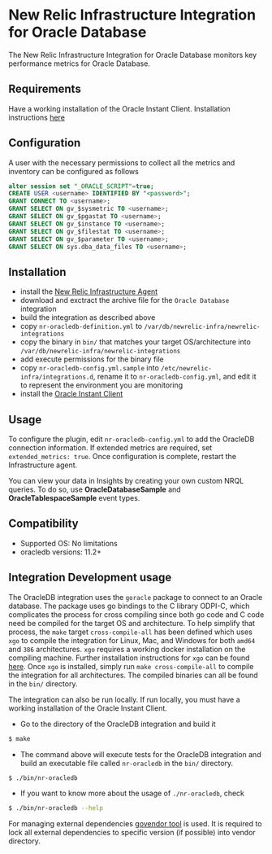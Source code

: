 # New Relic Infrastructure Integration for Oracle Database

The New Relic Infrastructure Integration for Oracle Database monitors key performance metrics for Oracle Database.

## Requirements

Have a working installation of the Oracle Instant Client. Installation instructions [here](http://www.oracle.com/technetwork/database/database-technologies/instant-client/downloads/index.html)

## Configuration

A user with the necessary permissions to collect all the metrics and inventory can be configured as follows
```sql
alter session set "_ORACLE_SCRIPT"=true;
CREATE USER <username> IDENTIFIED BY "<password>";
GRANT CONNECT TO <username>;
GRANT SELECT ON gv_$sysmetric TO <username>;
GRANT SELECT ON gv_$pgastat TO <username>;
GRANT SELECT ON gv_$instance TO <username>;
GRANT SELECT ON gv_$filestat TO <username>;
GRANT SELECT ON gv_$parameter TO <username>;
GRANT SELECT ON sys.dba_data_files TO <username>;
```

## Installation

- install the [New Relic Infrastructure Agent](https://docs.newrelic.com/docs/infrastructure/new-relic-infrastructure/installation/install-infrastructure-linux)
- download and exctract the archive file for the `Oracle Database` integration
- build the integration as described above
- copy `nr-oracledb-definition.yml` to `/var/db/newrelic-infra/newrelic-integrations`
- copy the binary in `bin/` that matches your target OS/architecture into `/var/db/newrelic-infra/newrelic-integrations`
- add execute permissions for the binary file
- copy `nr-oracledb-config.yml.sample` into `/etc/newrelic-infra/integrations.d`, rename it to `nr-oracledb-config.yml`, and edit it to represent the environment you are monitoring
- install the [Oracle Instant Client](http://www.oracle.com/technetwork/database/database-technologies/instant-client/downloads/index.html)

## Usage

To configure the plugin, edit `nr-oracledb-config.yml` to add the OracleDB connection information. If extended metrics are required, set `extended_metrics: true`. Once configuration is complete, restart the Infrastructure agent. 

You can view your data in Insights by creating your own custom NRQL queries. To do so, use **OracleDatabaseSample** and **OracleTablespaceSample** event types.

## Compatibility

* Supported OS: No limitations
* oracledb versions: 11.2+

## Integration Development usage

The OracleDB integration uses the `goracle` package to connect to an Oracle database. The package uses go bindings to the C library
ODPI-C, which complicates the process for cross compiling since both go code and C code need be compiled for the target OS and architecture. 
To help simplify that process, the `make` target `cross-compile-all` has been defined which uses `xgo` to compile the integration for Linux, 
Mac, and Windows for both `amd64` and `386` architectures. `xgo` requires a working docker installation on the compiling machine. Further
installation instructions for `xgo` can be found [here](https://github.com/karalabe/xgo). Once `xgo` is installed, simply run `make cross-compile-all` 
to compile the integration for all architectures. The compiled binaries can all be found in the `bin/` directory.

The integration can also be run locally. If run locally, you must have a working installation of the Oracle Instant Client.

* Go to the directory of the OracleDB integration and build it
```bash 
$ make
```

* The command above will execute tests for the OracleDB integration and build an executable file called `nr-oracledb` in the `bin/` directory.
```bash
$ ./bin/nr-oracledb
```

* If you want to know more about the usage of `./nr-oracledb`, check
```bash
$ ./bin/nr-oracledb --help
```

For managing external dependencies [govendor tool](https://github.com/kardianos/govendor) is used. It is required to lock all external dependencies to specific version (if possible) into vendor directory.
